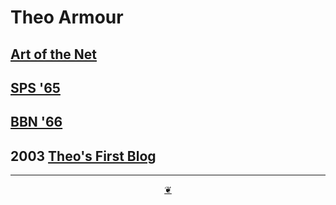 # Theo Armour


## [Art of the Net]( https://artofthenet2009.wordpress.com/)

## [SPS '65]( http://sps65.com )

## [BBN '66]( http://bbn66.com )

## 2003 [Theo's First Blog]( https://theofirst.blogspot.com/ )

***

<center title="You have reached the end of the line" ><a title="Return to top" href="javascript:window.scrollTo(0,0);" class=aDingbat > ❦ </a></center>
